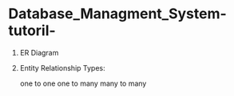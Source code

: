 # Database_Managment_System-tutoril-
1. ER Diagram

2. Entity Relationship Types:
   
   one   to  one                                                                                                           one   to  many                                                                                                          many  to  many
